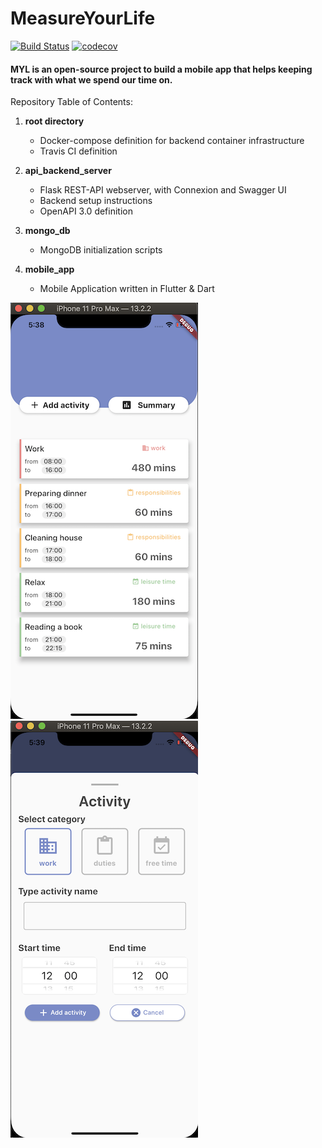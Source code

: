 # MeasureYourLife 

[![Build Status](https://travis-ci.com/measure-your-life-squad/measure-your-life.svg?branch=develop)](https://travis-ci.com/measure-your-life-squad/measure-your-life)
[![codecov](https://codecov.io/gh/measure-your-life-squad/measure-your-life/branch/develop/graph/badge.svg)](https://codecov.io/gh/measure-your-life-squad/measure-your-life)

#### MYL is an open-source project to build a mobile app that helps keeping track with what we spend our time on.


Repository Table of Contents:
1. **root directory**
    - Docker-compose definition for backend container infrastructure
    - Travis CI definition

2. **api_backend_server**
    - Flask REST-API webserver, with Connexion and Swagger UI
    - Backend setup instructions
    - OpenAPI 3.0 definition

3. **mongo_db**
    - MongoDB initialization scripts

4. **mobile_app**
    - Mobile Application written in Flutter & Dart
    
![Screenshot](home_screen.png) ![Screenshot](new_activity_screen.png)

